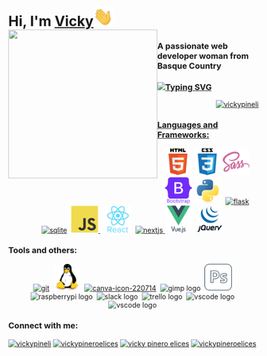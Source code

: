 <div align="center">
  <h1 align="left">Hi, I'm <a href="https://vickypineli.github.io/minilanding//" target="blank">Vicky</a><img width="40" src="https://github.com/1999AZZAR/1999AZZAR/blob/main/resources/img/waving.gif">
  <img src="https://media.giphy.com/media/eMJXDJqSOVzQjFJ8Wv/giphy.gif" align="left" height="300" width="300" /></h1>
<h3 align="left">A passionate web developer woman from Basque Country</h3> <h3 align="left"> <a aling="left" href="https://git.io/typing-svg"><img src="https://readme-typing-svg.demolab.com?Code&pause=1000&color=9a15ad&left=true&Center=true&width=400&lines=+Woman+♀️+coder;+Full+stack+developer+junior+;+Apasionada+del+mundo+web;+Welcome+to+my+digital+universe+" alt="Typing SVG" /></a></h3>

  <a href="https://1999azzar.github.io/1999AZZAR/">
  <p align="right"> <img src="https://komarev.com/ghpvc/?username=vickypineli&label=Profile%20views&color=9a15ad&style=flat" alt="vickypineli" /></p>
</div>

  <h3 align="left">Languages and Frameworks:</h3>
  <p align="center"> 
  <a href="https://www.w3.org/html/" target="_blank" rel="noreferrer"> <img src="https://raw.githubusercontent.com/devicons/devicon/master/icons/html5/html5-original-wordmark.svg" alt="html5" width="55" height="55"/></a>
  <a href="https://www.w3schools.com/css/" target="_blank" rel="noreferrer"> <img src="https://raw.githubusercontent.com/devicons/devicon/master/icons/css3/css3-original-wordmark.svg" alt="css3" width="55" height="55"/></a>
  <a href="https://sass-lang.com" target="_blank" rel="noreferrer"> <img src="https://raw.githubusercontent.com/devicons/devicon/master/icons/sass/sass-original.svg" alt="sass" width="55" height="55"/></a>&nbsp; 
  <a href="https://getbootstrap.com" target="_blank" rel="noreferrer"> <img src="https://raw.githubusercontent.com/devicons/devicon/master/icons/bootstrap/bootstrap-plain-wordmark.svg" alt="bootstrap" width="55" height="55"/></a> 
  <a href="https://www.python.org" target="_blank" rel="noreferrer"> <img src="https://raw.githubusercontent.com/devicons/devicon/master/icons/python/python-original.svg" alt="python" width="55" height="55"/></a>&nbsp;  
  <a href="https://flask.palletsprojects.com/" target="_blank" rel="noreferrer"> <img src="https://www.vectorlogo.zone/logos/pocoo_flask/pocoo_flask-icon.svg" alt="flask" width="55" height="55"/></a>&nbsp; 
  <a href="https://www.sqlite.org/" target="_blank" rel="noreferrer"> <img src="https://www.vectorlogo.zone/logos/sqlite/sqlite-icon.svg" alt="sqlite" width="55" height="55"/></a>&nbsp;
  <a href="https://developer.mozilla.org/en-US/docs/Web/JavaScript" target="_blank" rel="noreferrer"><img src="https://raw.githubusercontent.com/devicons/devicon/master/icons/javascript/javascript-original.svg" alt="javascript" width="55" height="55"/> </a> &nbsp;
  <a href="https://reactjs.org/" target="_blank" rel="noreferrer"> <img src="https://raw.githubusercontent.com/devicons/devicon/master/icons/react/react-original-wordmark.svg" alt="react" width="55" height="55"/></a>&nbsp;
  <a href="https://nextjs.org/" target="_blank" rel="noreferrer"> <img src="https://cdn.worldvectorlogo.com/logos/nextjs-2.svg" alt="nextjs" width="55" height="55"/> </a>
  <a href="https://vuejs.org/" target="_blank" rel="noreferrer"> <img src="https://raw.githubusercontent.com/devicons/devicon/master/icons/vuejs/vuejs-original-wordmark.svg" alt="vuejs" width="55" height="55"/></a>&nbsp;
  <a href="https://jquery.org/" target="_blank" rel="noreferrer"> <img src="https://raw.githubusercontent.com/devicons/devicon/master/icons/jquery/jquery-original-wordmark.svg" alt="vuejs" width="55" height="55"/></a>&nbsp;
  </p>
  <h3 align="left">Tools and others:</h3>
  <p align="center"> 
  <a href="https://git-scm.com/" target="_blank" rel="noreferrer"> <img src="https://www.vectorlogo.zone/logos/git-scm/git-scm-icon.svg" alt="git" width="55" height="55"/></a>&nbsp; 
  <a href="https://www.linux.org/" target="_blank" rel="noreferrer"> <img src="https://raw.githubusercontent.com/devicons/devicon/master/icons/linux/linux-original.svg" alt="linux" width="55" height="55"/></a>&nbsp; 
  <a href="https://imgbb.com/"><img src="https://i.ibb.co/BnPqLnc/canva-icon-220714.png" alt="canva-icon-220714" width="55" height="55"></a>&nbsp; 
  <img src="https://cdn.jsdelivr.net/gh/devicons/devicon/icons/gimp/gimp-original.svg" height="55" width="55" alt="gimp logo"/>&nbsp; 
  <img src="https://raw.githubusercontent.com/devicons/devicon/master/icons/photoshop/photoshop-line.svg" alt="photoshop" width="55" height="55"/>&nbsp; 
  <img src="https://cdn.jsdelivr.net/gh/devicons/devicon/icons/raspberrypi/raspberrypi-original.svg" height="55" width="55" alt="raspberrypi logo"  />&nbsp; 
  <img src="https://cdn.jsdelivr.net/gh/devicons/devicon/icons/slack/slack-original.svg" height="55" width="55" alt="slack logo"  />&nbsp; 
  <img src="https://cdn.jsdelivr.net/gh/devicons/devicon/icons/trello/trello-plain.svg" height="55" width="55" alt="trello logo"  />&nbsp; 
  <img src="https://cdn.jsdelivr.net/gh/devicons/devicon/icons/vscode/vscode-original.svg" height="55" width="55" alt="vscode logo"  />&nbsp; 
  <img src="https://cdn.jsdelivr.net/gh/devicons/devicon/icons/figma/figma-original.svg" height="55" width="55" alt="vscode logo"  />&nbsp; 
   </p>

  <h3 align="left">Connect with me:</h3>
  <p align="left">
  <a href="https://twitter.com/vickypineli" target="blank"><img align="center" src="https://raw.githubusercontent.com/rahuldkjain/github-profile-readme-generator/master/src/images/icons/Social/twitter.svg" alt="vickypineli" height="30" width="40" /></a>
  <a href="https://linkedin.com/in/vickypineroelices" target="blank"><img align="center" src="https://raw.githubusercontent.com/rahuldkjain/github-profile-readme-generator/master/src/images/icons/Social/linked-in-alt.svg" alt="vickypineroelices" height="30" width="40" /></a>
  <a href="https://fb.com/vicky pinero elices" target="blank"><img align="center" src="https://raw.githubusercontent.com/rahuldkjain/github-profile-readme-generator/master/src/images/icons/Social/facebook.svg" alt="vicky pinero elices" height="30" width="40" /></a>
  <a href="https://instagram.com/vickypineroelices" target="blank"><img align="center" src="https://raw.githubusercontent.com/rahuldkjain/github-profile-readme-generator/master/src/images/icons/Social/instagram.svg" alt="vickypineroelices" height="30" width="40" /></a>
  </p>



